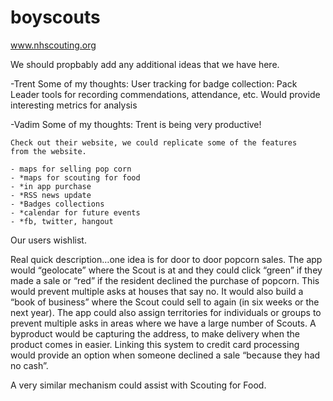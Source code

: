 boyscouts
=========

www.nhscouting.org

We should propbably add any additional ideas that we have here. 


-Trent
Some of my thoughts: 
	User tracking for badge collection:
	Pack Leader tools for recording commendations, attendance, etc. 
		Would provide interesting metrics for analysis

-Vadim
Some of my thoughts:
	Trent is being very productive!

	Check out their website, we could replicate some of the features
	from the website.
	
	- maps for selling pop corn
	- *maps for scouting for food
	- *in app purchase
	- *RSS news update
	- *Badges collections
	- *calendar for future events
	- *fb, twitter, hangout
	

Our users wishlist.

Real quick description…one idea is for door to door popcorn sales.  The app would “geolocate” where the Scout is at and they could click “green” if they made a sale or “red” if the resident declined the purchase of popcorn.  This would prevent multiple asks at houses that say no.  It would also build a “book of business” where the Scout could sell to again (in six weeks or the next year).  The app could also assign territories for individuals or groups to prevent multiple asks in areas where we have a large number of Scouts.  A byproduct would be capturing the address, to make delivery when the product comes in easier.  Linking this system to credit card processing would provide an option when someone declined a sale “because they had no cash”.

 

A very similar mechanism could assist with Scouting for Food.
	
